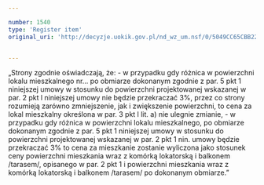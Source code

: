 ```yaml
---

number: 1540
type: 'Register item'
original_uri: 'http://decyzje.uokik.gov.pl/nd_wz_um.nsf/0/5049CC65CBB22775C125750F0036E498?OpenDocument'


---
```


„Strony zgodnie oświadczają, że: - w przypadku gdy różnica w powierzchni lokalu mieszkalnego nr… po obmiarze dokonanym zgodnie z par. 5 pkt 1 niniejszej umowy w stosunku do powierzchni projektowanej wskazanej w par. 2 pkt l niniejszej umowy nie będzie przekraczać 3%, przez co strony rozumieją zarówno zmniejszenie, jak i zwiększenie powierzchni, to cena za lokal mieszkalny określona w par. 3 pkt l lit. a) nie ulegnie zmianie, - w przypadku gdy różnica w powierzchni lokalu mieszkalnego, po obmiarze dokonanym zgodnie z par. 5 pkt 1 niniejszej umowy w stosunku do powierzchni projektowanej wskazanej w par. 2 pkt 1 nin. umowy będzie przekraczać 3% to cena za mieszkanie zostanie wyliczona jako stosunek ceny powierzchni mieszkania wraz z komórką lokatorską i balkonem /tarasem/, opisanego w par. 2 pkt 1 i powierzchni mieszkania wraz z komórką lokatorską i balkonem /tarasem/ po dokonanym obmiarze.”
